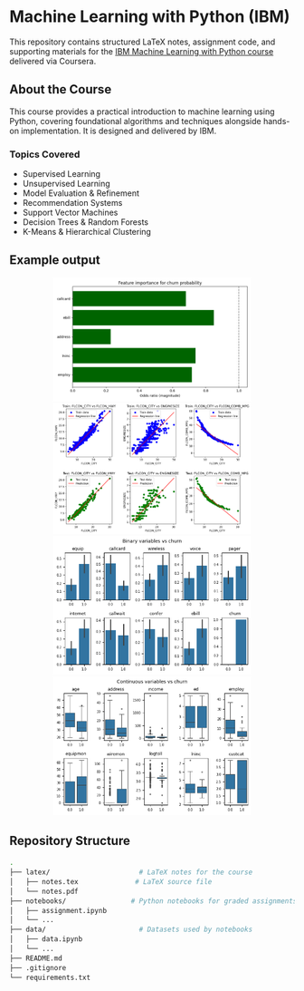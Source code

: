 # Machine Learning with Python (IBM)

This repository contains structured LaTeX notes, assignment code, and supporting materials for the [IBM Machine Learning with Python course](https://www.coursera.org/learn/machine-learning-with-python) delivered via Coursera.

## About the Course

This course provides a practical introduction to machine learning using Python, covering foundational algorithms and techniques alongside hands-on implementation. It is designed and delivered by IBM.

### Topics Covered
- Supervised Learning
- Unsupervised Learning
- Model Evaluation & Refinement
- Recommendation Systems
- Support Vector Machines
- Decision Trees & Random Forests
- K-Means & Hierarchical Clustering


## Example output

<p align="center">
  <img src="images/odds-ratio.png" alt="Feature Importance" width="350"/>
  <img src="images/lin-reg.png" alt="Linear Regression" width="350"/>
  <img src="images/bin.png" alt="Feature Analysis - Binary" width="350"/>
  <img src="images/cont.png" alt="Feature Analysis - Continuous" width="350"/>
</p>


## Repository Structure

```bash
.
├── latex/                      # LaTeX notes for the course
│   ├── notes.tex              # LaTeX source file
│   └── notes.pdf 
├── notebooks/                # Python notebooks for graded assignments
│   ├── assignment.ipynb
│   └── ...
├── data/                       # Datasets used by notebooks
│   ├── data.ipynb
│   └── ...          
├── README.md
├── .gitignore
└── requirements.txt
